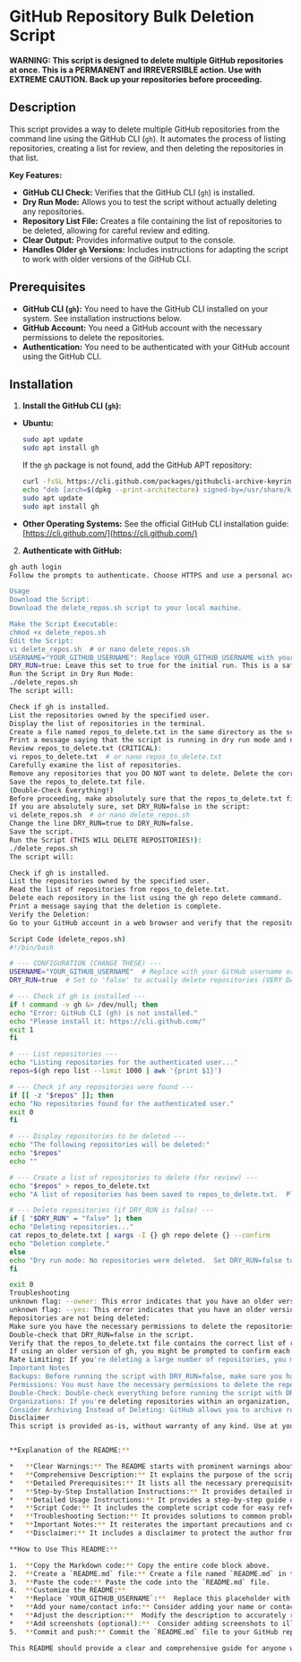 # GitHub Repository Bulk Deletion Script

**WARNING: This script is designed to delete multiple GitHub repositories at once. This is a PERMANENT and IRREVERSIBLE action. Use with EXTREME CAUTION. Back up your repositories before proceeding.**

## Description

This script provides a way to delete multiple GitHub repositories from the command line using the GitHub CLI (`gh`). It automates the process of listing repositories, creating a list for review, and then deleting the repositories in that list.

**Key Features:**

*   **GitHub CLI Check:** Verifies that the GitHub CLI (`gh`) is installed.
*   **Dry Run Mode:** Allows you to test the script without actually deleting any repositories.
*   **Repository List File:** Creates a file containing the list of repositories to be deleted, allowing for careful review and editing.
*   **Clear Output:** Provides informative output to the console.
*   **Handles Older `gh` Versions:** Includes instructions for adapting the script to work with older versions of the GitHub CLI.

## Prerequisites

*   **GitHub CLI (`gh`):** You need to have the GitHub CLI installed on your system. See installation instructions below.
*   **GitHub Account:** You need a GitHub account with the necessary permissions to delete the repositories.
*   **Authentication:** You need to be authenticated with your GitHub account using the GitHub CLI.

## Installation

1.  **Install the GitHub CLI (`gh`):**

*   **Ubuntu:**

    ```bash
    sudo apt update
    sudo apt install gh
    ```

    If the `gh` package is not found, add the GitHub APT repository:

    ```bash
    curl -fsSL https://cli.github.com/packages/githubcli-archive-keyring.gpg | sudo gpg --dearmor -o /usr/share/keyrings/githubcli-archive-keyring.gpg
    echo "deb [arch=$(dpkg --print-architecture) signed-by=/usr/share/keyrings/githubcli-archive-keyring.gpg] https://cli.github.com/packages stable main" | sudo tee /etc/apt/sources.list.d/github-cli.list > /dev/null
    sudo apt update
    sudo apt install gh
    ```

*   **Other Operating Systems:** See the official GitHub CLI installation guide: [https://cli.github.com/](https://cli.github.com/)

2.  **Authenticate with GitHub:**

```bash
gh auth login
Follow the prompts to authenticate. Choose HTTPS and use a personal access token (PAT) if prompted. You'll need to grant the PAT the delete_repo scope.

Usage
Download the Script:
Download the delete_repos.sh script to your local machine.

Make the Script Executable:
chmod +x delete_repos.sh
Edit the Script:
vi delete_repos.sh  # or nano delete_repos.sh
USERNAME="YOUR_GITHUB_USERNAME": Replace YOUR_GITHUB_USERNAME with your GitHub username or the name of the GitHub organization that owns the repositories you want to delete. (Note: This variable is not used in the modified script for older gh versions, but it's good practice to set it.)
DRY_RUN=true: Leave this set to true for the initial run. This is a safety feature that prevents the script from actually deleting anything.
Run the Script in Dry Run Mode:
./delete_repos.sh
The script will:

Check if gh is installed.
List the repositories owned by the specified user.
Display the list of repositories in the terminal.
Create a file named repos_to_delete.txt in the same directory as the script, containing the list of repositories.
Print a message saying that the script is running in dry run mode and no repositories will be deleted.
Review repos_to_delete.txt (CRITICAL):
vi repos_to_delete.txt  # or nano repos_to_delete.txt
Carefully examine the list of repositories.
Remove any repositories that you DO NOT want to delete. Delete the corresponding lines in the file.
Save the repos_to_delete.txt file.
(Double-Check Everything!)
Before proceeding, make absolutely sure that the repos_to_delete.txt file contains ONLY the repositories you want to delete, and that you have backups of any important repositories. There is no undo!
If you are absolutely sure, set DRY_RUN=false in the script:
vi delete_repos.sh  # or nano delete_repos.sh
Change the line DRY_RUN=true to DRY_RUN=false.
Save the script.
Run the Script (THIS WILL DELETE REPOSITORIES!):
./delete_repos.sh
The script will:

Check if gh is installed.
List the repositories owned by the specified user.
Read the list of repositories from repos_to_delete.txt.
Delete each repository in the list using the gh repo delete command.
Print a message saying that the deletion is complete.
Verify the Deletion:
Go to your GitHub account in a web browser and verify that the repositories you intended to delete are no longer present.

Script Code (delete_repos.sh)
#!/bin/bash

# --- CONFIGURATION (CHANGE THESE) ---
USERNAME="YOUR_GITHUB_USERNAME"  # Replace with your GitHub username or organization name (NOT USED IN THIS VERSION)
DRY_RUN=true  # Set to 'false' to actually delete repositories (VERY DANGEROUS!)

# --- Check if gh is installed ---
if ! command -v gh &> /dev/null; then
echo "Error: GitHub CLI (gh) is not installed."
echo "Please install it: https://cli.github.com/"
exit 1
fi

# --- List repositories ---
echo "Listing repositories for the authenticated user..."
repos=$(gh repo list --limit 1000 | awk '{print $1}')

# --- Check if any repositories were found ---
if [[ -z "$repos" ]]; then
echo "No repositories found for the authenticated user."
exit 0
fi

# --- Display repositories to be deleted ---
echo "The following repositories will be deleted:"
echo "$repos"
echo ""

# --- Create a list of repositories to delete (for review) ---
echo "$repos" > repos_to_delete.txt
echo "A list of repositories has been saved to repos_to_delete.txt.  Please review it carefully!"

# --- Delete repositories (if DRY_RUN is false) ---
if [ "$DRY_RUN" = "false" ]; then
echo "Deleting repositories..."
cat repos_to_delete.txt | xargs -I {} gh repo delete {} --confirm
echo "Deletion complete."
else
echo "Dry run mode: No repositories were deleted.  Set DRY_RUN=false to actually delete them."
fi

exit 0
Troubleshooting
unknown flag: --owner: This error indicates that you have an older version of the GitHub CLI. Remove the --owner flag from the gh repo list command in the script. The script will then list repositories for the currently authenticated user.
unknown flag: --yes: This error indicates that you have an older version of the GitHub CLI. Replace the --yes flag with --confirm in the gh repo delete command in the script.
Repositories are not being deleted:
Make sure you have the necessary permissions to delete the repositories.
Double-check that DRY_RUN=false in the script.
Verify that the repos_to_delete.txt file contains the correct list of repositories.
If using an older version of gh, you might be prompted to confirm each deletion manually.
Rate Limiting: If you're deleting a large number of repositories, you might encounter rate limiting errors. Consider adding delays between deletions (e.g., using sleep within the xargs command, but this makes the process very slow).
Important Notes
Backups: Before running the script with DRY_RUN=false, make sure you have backups of any repositories that are important to you.
Permissions: You must have the necessary permissions to delete the repositories. You must be the owner or have administrative access.
Double-Check: Double-check everything before running the script with DRY_RUN=false. There is no undo!
Organizations: If you're deleting repositories within an organization, make sure you have the correct permissions and that you're not deleting repositories that are actively used by the organization.
Consider Archiving Instead of Deleting: GitHub allows you to archive repositories. Archived repositories are read-only and don't count towards your storage limits. This might be a better option than deleting them entirely.
Disclaimer
This script is provided as-is, without warranty of any kind. Use at your own risk. The author is not responsible for any data loss or other damages resulting from the use of this script.


**Explanation of the README:**

*   **Clear Warnings:** The README starts with prominent warnings about the destructive nature of the script.
*   **Comprehensive Description:** It explains the purpose of the script and its key features.
*   **Detailed Prerequisites:** It lists all the necessary prerequisites, including the GitHub CLI, a GitHub account, and authentication.
*   **Step-by-Step Installation Instructions:** It provides detailed instructions on how to install the GitHub CLI on Ubuntu and other operating systems.
*   **Detailed Usage Instructions:** It provides a step-by-step guide on how to use the script, including how to run it in dry run mode, review the list of repositories, and then delete the repositories.
*   **Script Code:** It includes the complete script code for easy reference.
*   **Troubleshooting Section:** It provides solutions to common problems, such as the `unknown flag` errors.
*   **Important Notes:** It reiterates the important precautions and considerations.
*   **Disclaimer:** It includes a disclaimer to protect the author from liability.

**How to Use This README:**

1.  **Copy the Markdown code:** Copy the entire code block above.
2.  **Create a `README.md` file:** Create a file named `README.md` in the root directory of your GitHub repository.
3.  **Paste the code:** Paste the code into the `README.md` file.
4.  **Customize the README:**
*   **Replace `YOUR_GITHUB_USERNAME`:**  Replace this placeholder with your actual GitHub username or organization name in the script code within the README.
*   **Add your name/contact info:** Consider adding your name or contact information to the README.
*   **Adjust the description:**  Modify the description to accurately reflect the purpose of your specific repository.
*   **Add screenshots (optional):**  Consider adding screenshots to illustrate the steps.
5.  **Commit and push:** Commit the `README.md` file to your GitHub repository and push the changes.

This README should provide a clear and comprehensive guide for anyone wh
